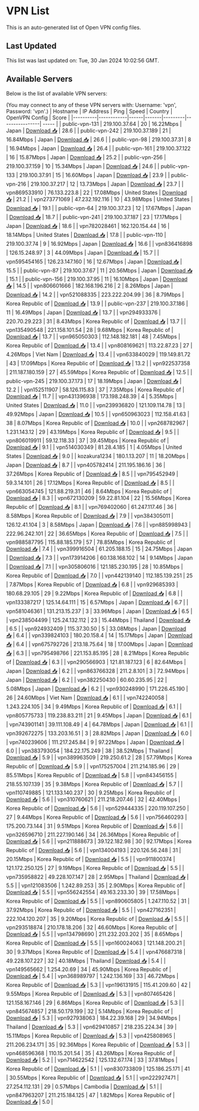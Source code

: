 # VPN List

This is an auto-generated list of Open VPN config files.

## Last Updated

This list was last updated on: Tue, 30 Jan 2024 10:02:56 GMT.

## Available Servers

Below is the list of available VPN servers:

(You may connect to any of these VPN servers with: Username: 'vpn', Password: 'vpn'.)
| Hostname | IP Address | Ping | Speed | Country | OpenVPN Config | Score |
|----------|------------|------|-------|---------|----------------| ----- |
| public-vpn-131 | 219.100.37.64 | 20 | 16.22Mbps | Japan | [Download 📥](./configs/server_0_JP.ovpn) | 28.6 |
| public-vpn-242 | 219.100.37.189 | 21 | 16.84Mbps | Japan | [Download 📥](./configs/server_1_JP.ovpn) | 26.6 |
| public-vpn-98 | 219.100.37.31 | 8 | 16.94Mbps | Japan | [Download 📥](./configs/server_2_JP.ovpn) | 26.4 |
| public-vpn-161 | 219.100.37.122 | 16 | 15.87Mbps | Japan | [Download 📥](./configs/server_3_JP.ovpn) | 25.2 |
| public-vpn-256 | 219.100.37.159 | 10 | 15.34Mbps | Japan | [Download 📥](./configs/server_4_JP.ovpn) | 24.6 |
| public-vpn-133 | 219.100.37.91 | 15 | 16.60Mbps | Japan | [Download 📥](./configs/server_5_JP.ovpn) | 23.9 |
| public-vpn-216 | 219.100.37.217 | 12 | 13.73Mbps | Japan | [Download 📥](./configs/server_6_JP.ovpn) | 23.7 |
| vpn869533910 | 76.133.223.8 | 22 | 17.08Mbps | United States | [Download 📥](./configs/server_7_US.ovpn) | 21.2 |
| vpn273771069 | 47.232.192.116 | 10 | 43.98Mbps | United States | [Download 📥](./configs/server_8_US.ovpn) | 19.1 |
| public-vpn-64 | 219.100.37.23 | 12 | 17.67Mbps | Japan | [Download 📥](./configs/server_9_JP.ovpn) | 18.7 |
| public-vpn-241 | 219.100.37.187 | 23 | 17.17Mbps | Japan | [Download 📥](./configs/server_10_JP.ovpn) | 18.6 |
| vpn782028461 | 162.120.154.44 | 16 | 18.14Mbps | United States | [Download 📥](./configs/server_11_US.ovpn) | 17.8 |
| public-vpn-110 | 219.100.37.74 | 9 | 16.92Mbps | Japan | [Download 📥](./configs/server_12_JP.ovpn) | 16.6 |
| vpn836416898 | 126.15.248.97 | 3 | 44.09Mbps | Japan | [Download 📥](./configs/server_13_JP.ovpn) | 15.7 |
| vpn595454165 | 126.23.147.160 | 16 | 12.67Mbps | Japan | [Download 📥](./configs/server_14_JP.ovpn) | 15.5 |
| public-vpn-87 | 219.100.37.67 | 11 | 20.56Mbps | Japan | [Download 📥](./configs/server_15_JP.ovpn) | 15.1 |
| public-vpn-156 | 219.100.37.95 | 11 | 16.10Mbps | Japan | [Download 📥](./configs/server_16_JP.ovpn) | 14.5 |
| vpn806601666 | 182.168.196.216 | 2 | 8.26Mbps | Japan | [Download 📥](./configs/server_17_JP.ovpn) | 14.2 |
| vpn521088335 | 223.222.204.99 | 36 | 8.79Mbps | Korea Republic of | [Download 📥](./configs/server_18_KR.ovpn) | 13.9 |
| public-vpn-237 | 219.100.37.186 | 11 | 16.49Mbps | Japan | [Download 📥](./configs/server_19_JP.ovpn) | 13.7 |
| vpn294933376 | 220.70.29.223 | 31 | 8.43Mbps | Korea Republic of | [Download 📥](./configs/server_20_KR.ovpn) | 13.7 |
| vpn135490548 | 221.158.101.54 | 28 | 9.68Mbps | Korea Republic of | [Download 📥](./configs/server_21_KR.ovpn) | 13.7 |
| vpn965050303 | 112.148.182.181 | 48 | 7.45Mbps | Korea Republic of | [Download 📥](./configs/server_22_KR.ovpn) | 13.4 |
| vpn808169621 | 113.22.87.23 | 27 | 4.26Mbps | Viet Nam | [Download 📥](./configs/server_23_VN.ovpn) | 13.4 |
| vpn633840029 | 119.149.81.72 | 43 | 17.09Mbps | Korea Republic of | [Download 📥](./configs/server_24_KR.ovpn) | 13.2 |
| vpn922537358 | 211.187.180.159 | 27 | 45.59Mbps | Korea Republic of | [Download 📥](./configs/server_25_KR.ovpn) | 12.5 |
| public-vpn-245 | 219.100.37.173 | 17 | 18.19Mbps | Japan | [Download 📥](./configs/server_26_JP.ovpn) | 12.2 |
| vpn152511907 | 58.126.115.83 | 37 | 7.35Mbps | Korea Republic of | [Download 📥](./configs/server_27_KR.ovpn) | 11.7 |
| vpn431396938 | 173.198.248.39 | 4 | 5.35Mbps | United States | [Download 📥](./configs/server_28_US.ovpn) | 11.0 |
| vpn239936820 | 121.109.114.78 | 13 | 49.92Mbps | Japan | [Download 📥](./configs/server_29_JP.ovpn) | 10.5 |
| vpn650963023 | 112.158.41.63 | 38 | 8.07Mbps | Korea Republic of | [Download 📥](./configs/server_30_KR.ovpn) | 10.0 |
| vpn268782967 | 1.231.143.12 | 29 | 43.19Mbps | Korea Republic of | [Download 📥](./configs/server_31_KR.ovpn) | 9.5 |
| vpn806019911 | 59.12.118.33 | 37 | 39.45Mbps | Korea Republic of | [Download 📥](./configs/server_32_KR.ovpn) | 9.1 |
| vpn514030349 | 81.28.4.185 | 1 | 4.05Mbps | United States | [Download 📥](./configs/server_33_US.ovpn) | 9.0 |
| kozakura1234 | 180.1.13.207 | 11 | 18.20Mbps | Japan | [Download 📥](./configs/server_34_JP.ovpn) | 8.7 |
| vpn405782414 | 211.195.186.16 | 36 | 37.26Mbps | Korea Republic of | [Download 📥](./configs/server_35_KR.ovpn) | 8.5 |
| vpn795452949 | 59.3.14.101 | 26 | 17.12Mbps | Korea Republic of | [Download 📥](./configs/server_36_KR.ovpn) | 8.5 |
| vpn663054745 | 121.88.219.31 | 46 | 8.64Mbps | Korea Republic of | [Download 📥](./configs/server_37_KR.ovpn) | 8.3 |
| vpn672130209 | 59.22.81.104 | 22 | 15.56Mbps | Korea Republic of | [Download 📥](./configs/server_38_KR.ovpn) | 8.1 |
| vpn769402060 | 61.247.117.46 | 36 | 8.58Mbps | Korea Republic of | [Download 📥](./configs/server_39_KR.ovpn) | 7.9 |
| vpn384305011 | 126.12.41.104 | 3 | 8.58Mbps | Japan | [Download 📥](./configs/server_40_JP.ovpn) | 7.6 |
| vpn885998943 | 222.96.242.101 | 22 | 36.65Mbps | Korea Republic of | [Download 📥](./configs/server_41_KR.ovpn) | 7.5 |
| vpn988587795 | 115.88.185.179 | 57 | 78.85Mbps | Korea Republic of | [Download 📥](./configs/server_42_KR.ovpn) | 7.4 |
| vpn399916504 | 61.205.188.15 | 15 | 24.75Mbps | Japan | [Download 📥](./configs/server_43_JP.ovpn) | 7.3 |
| vpn173914206 | 60.138.168.102 | 14 | 9.14Mbps | Japan | [Download 📥](./configs/server_44_JP.ovpn) | 7.1 |
| vpn305806016 | 121.185.230.195 | 28 | 10.85Mbps | Korea Republic of | [Download 📥](./configs/server_45_KR.ovpn) | 7.0 |
| vpn442139140 | 112.185.139.251 | 25 | 7.87Mbps | Korea Republic of | [Download 📥](./configs/server_46_KR.ovpn) | 6.8 |
| vpn929685393 | 180.68.29.105 | 29 | 9.22Mbps | Korea Republic of | [Download 📥](./configs/server_47_KR.ovpn) | 6.8 |
| vpn133387217 | 125.14.64.111 | 15 | 6.57Mbps | Japan | [Download 📥](./configs/server_48_JP.ovpn) | 6.7 |
| vpn581046361 | 131.213.15.237 | 3 | 33.96Mbps | Japan | [Download 📥](./configs/server_49_JP.ovpn) | 6.5 |
| vpn238504499 | 125.24.132.112 | 23 | 15.44Mbps | Thailand | [Download 📥](./configs/server_50_TH.ovpn) | 6.5 |
| vpn924932409 | 115.37.30.50 | 5 | 33.08Mbps | Japan | [Download 📥](./configs/server_51_JP.ovpn) | 6.4 |
| vpn339824103 | 180.20.158.4 | 14 | 15.17Mbps | Japan | [Download 📥](./configs/server_52_JP.ovpn) | 6.4 |
| vpn675792726 | 213.18.75.64 | 18 | 17.00Mbps | Japan | [Download 📥](./configs/server_53_JP.ovpn) | 6.3 |
| vpn795498766 | 221.153.85.195 | 28 | 8.21Mbps | Korea Republic of | [Download 📥](./configs/server_54_KR.ovpn) | 6.3 |
| vpn290566903 | 121.81.187.123 | 6 | 82.64Mbps | Japan | [Download 📥](./configs/server_55_JP.ovpn) | 6.2 |
| vpn863766328 | 211.2.8.101 | 3 | 72.94Mbps | Japan | [Download 📥](./configs/server_56_JP.ovpn) | 6.2 |
| vpn382250430 | 60.60.235.95 | 22 | 5.08Mbps | Japan | [Download 📥](./configs/server_57_JP.ovpn) | 6.2 |
| vpn930248990 | 171.226.45.190 | 26 | 24.60Mbps | Viet Nam | [Download 📥](./configs/server_58_VN.ovpn) | 6.1 |
| vpn742240058 | 1.243.224.105 | 34 | 9.49Mbps | Korea Republic of | [Download 📥](./configs/server_59_KR.ovpn) | 6.1 |
| vpn805775733 | 119.238.83.211 | 21 | 9.45Mbps | Japan | [Download 📥](./configs/server_60_JP.ovpn) | 6.1 |
| vpn743901141 | 39.111.108.49 | 4 | 64.78Mbps | Japan | [Download 📥](./configs/server_61_JP.ovpn) | 6.1 |
| vpn392672275 | 133.203.16.51 | 3 | 28.82Mbps | Japan | [Download 📥](./configs/server_62_JP.ovpn) | 6.0 |
| vpn740239606 | 111.217.245.84 | 9 | 97.22Mbps | Japan | [Download 📥](./configs/server_63_JP.ovpn) | 6.0 |
| vpn383793054 | 184.22.175.249 | 38 | 38.52Mbps | Thailand | [Download 📥](./configs/server_64_TH.ovpn) | 5.9 |
| vpn389963509 | 219.250.61.2 | 28 | 57.79Mbps | Korea Republic of | [Download 📥](./configs/server_65_KR.ovpn) | 5.9 |
| vpn175257004 | 211.214.185.96 | 29 | 85.51Mbps | Korea Republic of | [Download 📥](./configs/server_66_KR.ovpn) | 5.8 |
| vpn843456155 | 218.55.107.139 | 35 | 9.38Mbps | Korea Republic of | [Download 📥](./configs/server_67_KR.ovpn) | 5.7 |
| vpn110749885 | 121.133.140.237 | 30 | 9.25Mbps | Korea Republic of | [Download 📥](./configs/server_68_KR.ovpn) | 5.6 |
| vpn310760621 | 211.218.207.46 | 32 | 42.40Mbps | Korea Republic of | [Download 📥](./configs/server_69_KR.ovpn) | 5.6 |
| vpn529444335 | 220.119.107.250 | 27 | 9.44Mbps | Korea Republic of | [Download 📥](./configs/server_70_KR.ovpn) | 5.6 |
| vpn756460293 | 175.200.73.144 | 31 | 9.51Mbps | Korea Republic of | [Download 📥](./configs/server_71_KR.ovpn) | 5.6 |
| vpn326596710 | 211.227.190.146 | 34 | 26.36Mbps | Korea Republic of | [Download 📥](./configs/server_72_KR.ovpn) | 5.6 |
| vpn211888673 | 39.122.182.98 | 30 | 92.17Mbps | Korea Republic of | [Download 📥](./configs/server_73_KR.ovpn) | 5.6 |
| vpn134004193 | 220.126.56.248 | 31 | 20.15Mbps | Korea Republic of | [Download 📥](./configs/server_74_KR.ovpn) | 5.5 |
| vpn911800374 | 121.172.250.125 | 27 | 9.19Mbps | Korea Republic of | [Download 📥](./configs/server_75_KR.ovpn) | 5.5 |
| vpn735958822 | 49.228.107.147 | 28 | 2.95Mbps | Thailand | [Download 📥](./configs/server_76_TH.ovpn) | 5.5 |
| vpn121083506 | 1.242.89.253 | 35 | 2.90Mbps | Korea Republic of | [Download 📥](./configs/server_77_KR.ovpn) | 5.5 |
| vpn556242554 | 49.163.233.30 | 39 | 17.58Mbps | Korea Republic of | [Download 📥](./configs/server_78_KR.ovpn) | 5.5 |
| vpn890605805 | 1.247.110.52 | 31 | 37.92Mbps | Korea Republic of | [Download 📥](./configs/server_79_KR.ovpn) | 5.5 |
| vpn427162351 | 222.104.120.207 | 35 | 9.20Mbps | Korea Republic of | [Download 📥](./configs/server_80_KR.ovpn) | 5.5 |
| vpn293518874 | 210.178.18.206 | 32 | 46.60Mbps | Korea Republic of | [Download 📥](./configs/server_81_KR.ovpn) | 5.5 |
| vpn134798690 | 211.232.203.202 | 35 | 8.65Mbps | Korea Republic of | [Download 📥](./configs/server_82_KR.ovpn) | 5.5 |
| vpn160024063 | 121.148.200.21 | 30 | 9.37Mbps | Korea Republic of | [Download 📥](./configs/server_83_KR.ovpn) | 5.4 |
| vpn476687318 | 49.228.107.227 | 32 | 40.18Mbps | Thailand | [Download 📥](./configs/server_84_TH.ovpn) | 5.4 |
| vpn149565662 | 1.254.20.69 | 34 | 45.90Mbps | Korea Republic of | [Download 📥](./configs/server_85_KR.ovpn) | 5.4 |
| vpn368989797 | 1.242.136.169 | 33 | 46.72Mbps | Korea Republic of | [Download 📥](./configs/server_86_KR.ovpn) | 5.3 |
| vpn196131915 | 115.41.209.60 | 42 | 9.55Mbps | Korea Republic of | [Download 📥](./configs/server_87_KR.ovpn) | 5.3 |
| vpn807465426 | 121.158.167.146 | 29 | 6.86Mbps | Korea Republic of | [Download 📥](./configs/server_88_KR.ovpn) | 5.3 |
| vpn845674857 | 218.50.179.199 | 32 | 5.14Mbps | Korea Republic of | [Download 📥](./configs/server_89_KR.ovpn) | 5.3 |
| vpn927938063 | 184.22.39.168 | 29 | 34.94Mbps | Thailand | [Download 📥](./configs/server_90_TH.ovpn) | 5.3 |
| vpn629410857 | 218.235.224.34 | 39 | 15.11Mbps | Korea Republic of | [Download 📥](./configs/server_91_KR.ovpn) | 5.3 |
| vpn425808965 | 211.206.234.171 | 35 | 92.36Mbps | Korea Republic of | [Download 📥](./configs/server_92_KR.ovpn) | 5.3 |
| vpn468596368 | 110.15.201.54 | 35 | 43.26Mbps | Korea Republic of | [Download 📥](./configs/server_93_KR.ovpn) | 5.2 |
| vpn714622542 | 125.132.67.174 | 33 | 37.81Mbps | Korea Republic of | [Download 📥](./configs/server_94_KR.ovpn) | 5.1 |
| vpn830733809 | 125.186.25.171 | 41 | 30.55Mbps | Korea Republic of | [Download 📥](./configs/server_95_KR.ovpn) | 5.1 |
| vpn222927471 | 27.254.112.131 | 29 | 0.57Mbps | Cambodia | [Download 📥](./configs/server_96_KH.ovpn) | 5.1 |
| vpn847963207 | 211.215.184.125 | 47 | 1.82Mbps | Korea Republic of | [Download 📥](./configs/server_97_KR.ovpn) | 5.0 |

